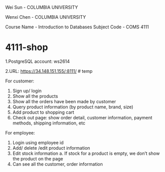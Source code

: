 Wei Sun - COLUMBIA UNIVERSITY

Wenxi Chen - COLUMBIA UNIVERSITY

Course Name - Introduction to Databases
Subject Code - COMS 4111

# 4111-shop

1.PostgreSQL account: ws2614

2.URL: https://34.148.151.155/:8111/  # temp

For customer:
1. Sign up/ login
2. Show all the products
3. Show all the orders have been made by customer
4. Query product information (by product name, brand, size)
5. Add product to shopping cart
6. Check out page: show order detail, customer information, payment methods, shipping
information, etc

For employee:
1. Login using employee id
2. Add/ delete /edit product information
3. Edit stock information
a. If stock for a product is empty, we don’t show the product on the page
4. Can see all the customer, order information
